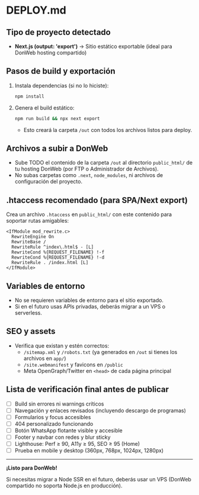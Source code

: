 # DEPLOY.md

## Tipo de proyecto detectado
- **Next.js (output: 'export')** → Sitio estático exportable (ideal para DonWeb hosting compartido)

## Pasos de build y exportación
1. Instala dependencias (si no lo hiciste):
   ```sh
   npm install
   ```
2. Genera el build estático:
   ```sh
   npm run build && npx next export
   ```
   - Esto creará la carpeta `/out` con todos los archivos listos para deploy.

## Archivos a subir a DonWeb
- Sube TODO el contenido de la carpeta `/out` al directorio `public_html/` de tu hosting DonWeb (por FTP o Administrador de Archivos).
- No subas carpetas como `.next`, `node_modules`, ni archivos de configuración del proyecto.

## .htaccess recomendado (para SPA/Next export)
Crea un archivo `.htaccess` en `public_html/` con este contenido para soportar rutas amigables:

```
<IfModule mod_rewrite.c>
  RewriteEngine On
  RewriteBase /
  RewriteRule ^index\.html$ - [L]
  RewriteCond %{REQUEST_FILENAME} !-f
  RewriteCond %{REQUEST_FILENAME} !-d
  RewriteRule . /index.html [L]
</IfModule>
```

## Variables de entorno
- No se requieren variables de entorno para el sitio exportado.
- Si en el futuro usas APIs privadas, deberás migrar a un VPS o serverless.

## SEO y assets
- Verifica que existan y estén correctos:
  - `/sitemap.xml` y `/robots.txt` (ya generados en `/out` si tienes los archivos en `app/`)
  - `/site.webmanifest` y favicons en `/public`
  - Meta OpenGraph/Twitter en `<head>` de cada página principal

## Lista de verificación final antes de publicar
- [ ] Build sin errores ni warnings críticos
- [ ] Navegación y enlaces revisados (incluyendo descargo de programas)
- [ ] Formularios y focus accesibles
- [ ] 404 personalizado funcionando
- [ ] Botón WhatsApp flotante visible y accesible
- [ ] Footer y navbar con redes y blur sticky
- [ ] Lighthouse: Perf ≥ 90, A11y ≥ 95, SEO ≥ 95 (Home)
- [ ] Prueba en mobile y desktop (360px, 768px, 1024px, 1280px)

---

**¡Listo para DonWeb!**

Si necesitas migrar a Node SSR en el futuro, deberás usar un VPS (DonWeb compartido no soporta Node.js en producción).
